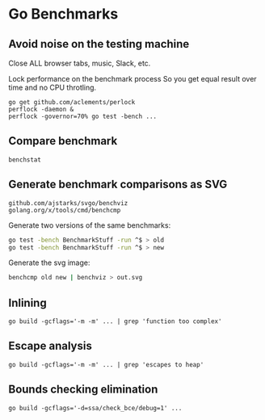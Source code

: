 # Go Benchmarks

## Avoid noise on the testing machine

Close ALL browser tabs, music, Slack, etc.

Lock performance on the benchmark process
So you get equal result over time and no CPU throtling.

    go get github.com/aclements/perlock
    perflock -daemon &
    perflock -governor=70% go test -bench ...


## Compare benchmark

    benchstat


## Generate benchmark comparisons as SVG

    github.com/ajstarks/svgo/benchviz
    golang.org/x/tools/cmd/benchcmp

Generate two versions of the same benchmarks:

```sh
go test -bench BenchmarkStuff -run ^$ > old
go test -bench BenchmarkStuff -run ^$ > new
```

Generate the svg image:

```sh
benchcmp old new | benchviz > out.svg
```

## Inlining

    go build -gcflags='-m -m' ... | grep 'function too complex'

## Escape analysis

    go build -gcflags='-m -m' ... | grep 'escapes to heap'

## Bounds checking elimination

    go build -gcflags='-d=ssa/check_bce/debug=1' ...
